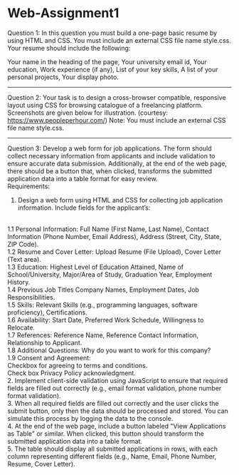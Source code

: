 # Web-Assignment1
Question 1:
In this question you must build a one-page basic resume by using HTML and CSS. You must
include an external CSS file name style.css.
Your resume should include the following:

Your name in the heading of the page,
Your university email id,
Your education,
Work experience (if any),
List of your key skills,
A list of your personal projects,
Your display photo.
***
Question 2:
Your task is to design a cross-browser compatible, responsive layout using CSS for browsing
catalogue of a freelancing platform. Screenshots are given below for illustration. 
(courtesy: https://www.peopleperhour.com/)
Note: You must include an external CSS file name style.css.
***

Question 3:
Develop a web form for job applications. The form should collect necessary
information from applicants and include validation to ensure accurate data
submission. Additionally, at the end of the web page, there should be a button that,
when clicked, transforms the submitted application data into a table format for easy
review.
<br>
Requirements:
<br>
1. Design a web form using HTML and CSS for collecting job application information. Include fields for the applicant’s:
<br>
1.1 Personal Information:
Full Name (First Name, Last Name),
Contact Information (Phone Number, Email Address),
Address (Street, City, State, ZIP Code).
<br>
1.2 Resume and Cover Letter:
Upload Resume (File Upload),
Cover Letter (Text area).
<br>
1.3 Education:
Highest Level of Education Attained,
Name of School/University,
Major/Area of Study,
Graduation Year,
Employment History.
<br>
1.4 Previous Job Titles
Company Names,
Employment Dates,
Job Responsibilities.
<br>
1.5 Skills:
Relevant Skills (e.g., programming languages, software proficiency),
Certifications.
<br>
1.6 Availability:
Start Date,
Preferred Work Schedule,
Willingness to Relocate.
<br>
1.7 References:
Reference Name,
Reference Contact Information,
Relationship to Applicant.
<br>
1.8 Additional Questions:
Why do you want to work for this company?
<br>
1.9 Consent and Agreement:
<br>
Checkbox for agreeing to terms and conditions.
<br>
Check box Privacy Policy acknowledgment.
<br>
2. Implement client-side validation using JavaScript to ensure that required fields
are filled out correctly (e.g., email format validation, phone number format
validation).
<br>
3. When all required fields are filled out correctly and the user clicks the submit
button, only then the data should be processed and stored. You can simulate this
process by logging the data to the console.
<br>
4. At the end of the web page, include a button labeled "View Applications as
Table" or similar. When clicked, this button should transform the submitted
application data into a table format.
<br>
5. The table should display all submitted applications in rows, with each column
representing different fields (e.g., Name, Email, Phone Number, Resume, Cover
Letter).
